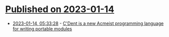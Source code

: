 # [Published on 2023-01-14](index.md)

* [2023-01-14, 05:33:28](https://news.ycombinator.com/item?id=34377619) - [C'Dent is a new Acmeist programming language for writing portable modules](http://cdent.org/)
